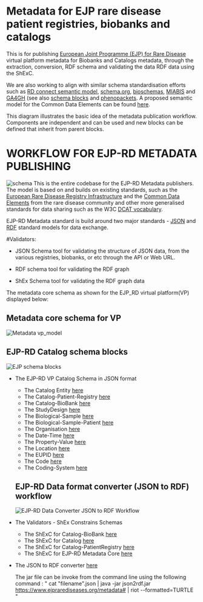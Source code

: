 # Metadata for EJP rare disease patient registries, biobanks and catalogs

This is for publishing [European Joint Programme (EJP) for Rare Disease](http://www.ejprarediseases.org) virtual platform metadata for Biobanks and Catalogs metadata, through the  extraction, conversion, RDF schema and validating the data RDF data using the ShExC.

 We are also working to align with similar schema standardisation efforts such as [RD connect semantic model](https://github.com/LUMC-BioSemantics/Rare-Disease-Semantic-Model), [schema.org](https://schema.org), [bioschemas](https://bioschemas.org), [MIABIS](https://github.com/MIABIS/miabis/wiki) and [GA4GH](https://www.ga4gh.org) (see also [schema blocks](https://schemablocks.org) and [phenopackets](http://phenopackets.org). A proposed semantic model for the Common Data Elements can be found [here](https://github.com/LUMC-BioSemantics/ERN-common-data-elements).

This diagram illustrates the basic idea of the metadata publication workflow. Components are independent and can be used and new blocks can be defined that inherit from parent blocks.

# WORKFLOW FOR EJP-RD METADATA PUBLISHING
![schema](https://github.com/S2Ola/ejprd-metadata-model/blob/master/images/EJP-RD-Metadata.png)
This is the entire codebase for the EJP-RD Metadata publishers. The model is based on and builds on existing standards, such as the [European Rare Disease Registry Infrastructure](https://eu-rd-platform.jrc.ec.europa.eu) and the [Common Data Elements](http://www.erare.eu/sites/default/files/SetCommonData-EU%20RD%20Platform_CDS%20_final.pdf) from the rare disease community and other more generalised standards for data sharing such as the W3C [DCAT vocabulary](https://www.w3.org/TR/vocab-dcat/).

EJP-RD Metadata standard is build around two major standards - [JSON](https://json-schema.org/) and [RDF](https://www.w3.org/RDF/) standard models for data exchange.

#Validators:
 * JSON Schema tool for validating the structure of JSON data, from the various registries, biobanks, or etc through the API or Web URL.

 * RDF schema tool for validating the RDF graph

 * ShEx Schema tool for validating the RDF graph data

The metadata core schema as shown for the EJP_RD virtual platform(VP) displayed below:
##  Metadata core schema for VP
![Metadata vp_model](https://github.com/S2Ola/ejprd-metadata-model/blob/master/images/vp_model.gif)

##  EJP-RD Catalog schema blocks
![EJP schema blocks](https://github.com/S2Ola/ejprd-metadata-model/blob/master/images/ejprdSchemaBlocks.png)


* The EJP-RD VP Catalog Schema in JSON format
  * The Catalog Entity [here](https://github.com/S2Ola/ejprd-metadata-model/blob/master/json_files/catalog.json)
  * The Catalog-Patient-Registry [here](https://github.com/S2Ola/ejprd-metadata-model/blob/master/json_files/catalog-patientregistry.json)
  * The Catalog-BioBank [here](https://github.com/S2Ola/ejprd-metadata-model/blob/master/json_files/catalog-biobank.json)
  * The StudyDesign [here](https://github.com/S2Ola/ejprd-metadata-model/blob/master/json_files/studydesign.json)
  * The Biological-Sample [here](https://github.com/S2Ola/ejprd-metadata-model/blob/master/json_files/BiologicalSample.json)
  * The Biological-Sample-Patient [here](https://github.com/S2Ola/ejprd-metadata-model/blob/master/json_files/bioslogicalSamplePatient.json)
  * The Organisation [here](https://github.com/S2Ola/ejprd-metadata-model/blob/master/json_files/organisation.json)
  * The Date-Time [here](https://github.com/S2Ola/ejprd-metadata-model/blob/master/json_files/datetime.json)
  * The Property-Value [here](https://github.com/S2Ola/ejprd-metadata-model/blob/master/json_files/propertyvalue.json)
  * The Location [here](https://github.com/S2Ola/ejprd-metadata-model/blob/master/json_files/location.json)
  * The EUPID [here](https://github.com/S2Ola/ejprd-metadata-model/blob/master/json_files/eupid.json)
  * The Code [here](https://github.com/S2Ola/ejprd-metadata-model/blob/master/json_files/code.json)
  * The Coding-System [here](https://github.com/S2Ola/ejprd-metadata-model/blob/master/json_files/codingSystem.json)

  ##  EJP-RD Data format converter (JSON to RDF) workflow
  ![EJP-RD Data Converter JSON to RDF Workflow ](https://github.com/S2Ola/ejprd-metadata-model/blob/master/images/JSON2RDFWRKFLOW.jpg)

* The Validators - ShEx Constrains Schemas
  * The ShExC for Catalog-BioBank [here](https://github.com/S2Ola/ejprd-metadata-model/blob/master/shex_schema/ShExJ/Catalog-BioBank-shape)
  * The ShExC for Catalog [here](https://github.com/S2Ola/ejprd-metadata-model/blob/master/shex_schema/ShExJ/catalog_shape)
  * The ShExC for Catalog-PatientRegistry [here](https://github.com/S2Ola/ejprd-metadata-model/blob/master/shex_schema/ShExJ/catalog-patient-registryshape)
  * The ShExC for EJP-RD Metadata Core [here](https://github.com/S2Ola/ejprd-metadata-model/blob/master/shex_schema/ShExJ/ejprd-metadata-shape)

* The JSON to RDF converter [here](https://github.com/S2Ola/ejprd-metadata-model/tree/master/JSON2RDF)

  The jar file can be invoke from the command line using the following command :
  " cat "filename".json | java -jar json2rdf.jar https://www.ejprarediseases.org/metadata# | riot --formatted=TURTLE "
